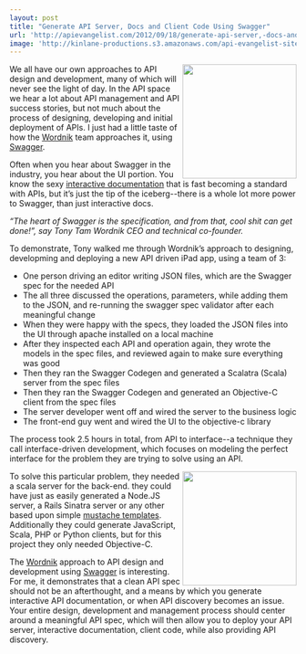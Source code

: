 ```yaml
---
layout: post
title: "Generate API Server, Docs and Client Code Using Swagger"
url: 'http://apievangelist.com/2012/09/18/generate-api-server,-docs-and-client-code-using-swagger/'
image: 'http://kinlane-productions.s3.amazonaws.com/api-evangelist-site/blog/Swagger-Logo.png'
---
```


[<img src="https://s3.amazonaws.com/kinlane-productions/api-evangelist/wordnik/wordnik-logo.jpeg" alt="" width="200" align="right" />][1]

We all have our own approaches to API design and development, many of which will never see the light of day. In the API space we hear a lot about API management and API success stories, but not much about the process of designing, developing and initial deployment of APIs. I just had a little taste of how the [Wordnik][1] team approaches it, using [Swagger][2].

Often when you hear about Swagger in the industry, you hear about the UI portion. You know the sexy [interactive documentation][3] that is fast becoming a standard with APIs, but it’s just the tip of the iceberg--there is a whole lot more power to Swagger, than just interactive docs.

_“The heart of Swagger is the specification, and from that, cool shit can get done!”, say Tony Tam Wordnik CEO and technical co-founder._

To demonstrate, Tony walked me through Wordnik’s approach to designing, developming and deploying a new API driven iPad app, using a team of 3:

  * One person driving an editor writing JSON files, which are the Swagger spec for the needed API
  * The all three discussed the operations, parameters, while adding them to the JSON, and re-running the swagger spec validator after each meaningful change
  * When they were happy with the specs, they loaded the JSON files into the UI through apache installed on a local machine
  * After they inspected each API and operation again, they wrote the models in the spec files, and reviewed again to make sure everything was good
  * Then they ran the Swagger Codegen and generated a Scalatra (Scala) server from the spec files
  * Then they ran the Swagger Codegen and generated an Objective-C client from the spec files
  * The server developer went off and wired the server to the business logic
  * The front-end guy went and wired the UI to the objective-c library

The process took 2.5 hours in total, from API to interface--a technique they call interface-driven development, which focuses on modeling the perfect interface for the problem they are trying to solve using an API.

[<img class="c2" src="https://s3.amazonaws.com/kinlane-productions/api-evangelist/wordnik/Swagger-Logo.png" alt="" width="200" align="right" />][2]

To solve this particular problem, they needed a scala server for the back-end. they could have just as easily generated a Node.JS server, a Rails Sinatra server or any other based upon simple [mustache templates][4]. Additionally they could generate JavaScript, Scala, PHP or Python clients, but for this project they only needed Objective-C.

The [Wordnik][1] approach to API design and development using [Swagger][2] is interesting. For me, it demonstrates that a clean API spec should not be an afterthought, and a means by which you generate interactive API documentation, or when API discovery becomes an issue. Your entire design, development and management process should center around a meaningful API spec, which will then allow you to deploy your API server, interactive documentation, client code, while also providing API discovery.

   [1]: http://www.wordnik.com/
   [2]: http://swagger.wordnik.com/
   [3]: http://apievangelist.com/buildingblocks/interactive_documentation.php (interactive documentation)
   [4]: http://mustache.github.com/ (mustache templates)
